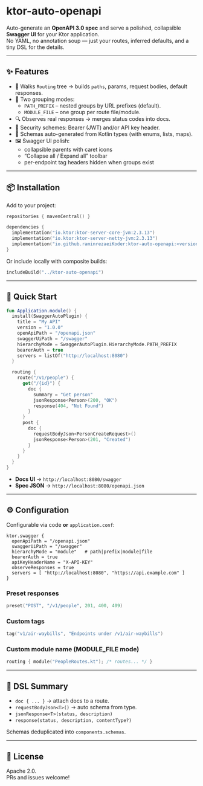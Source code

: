 # ktor-auto-openapi

Auto-generate an **OpenAPI 3.0 spec** and serve a polished, collapsible **Swagger UI** for your Ktor application.  
No YAML, no annotation soup — just your routes, inferred defaults, and a tiny DSL for the details.

---

## ✨ Features
- 🚀 Walks `Routing` tree → builds `paths`, params, request bodies, default responses.
- 📂 Two grouping modes:
  - `PATH_PREFIX` – nested groups by URL prefixes (default).
  - `MODULE_FILE` – one group per route file/module.
- 🔍 Observes real responses → merges status codes into docs.
- 🔐 Security schemes: Bearer (JWT) and/or API key header.
- 🧾 Schemas auto-generated from Kotlin types (with enums, lists, maps).
- 🖼 Swagger UI polish:
  - collapsible parents with caret icons  
  - “Collapse all / Expand all” toolbar  
  - per-endpoint tag headers hidden when groups exist  

---

## 📦 Installation
Add to your project:

```kotlin
repositories { mavenCentral() }

dependencies {
  implementation("io.ktor:ktor-server-core-jvm:2.3.13")
  implementation("io.ktor:ktor-server-netty-jvm:2.3.13")
  implementation("io.github.raminrezaeiKoder:ktor-auto-openapi:<version>")
}
```

Or include locally with composite builds:

```kotlin
includeBuild("../ktor-auto-openapi")
```

---

## 🚀 Quick Start

```kotlin
fun Application.module() {
  install(SwaggerAutoPlugin) {
    title = "My API"
    version = "1.0.0"
    openApiPath = "/openapi.json"
    swaggerUiPath = "/swagger"
    hierarchyMode = SwaggerAutoPlugin.HierarchyMode.PATH_PREFIX
    bearerAuth = true
    servers = listOf("http://localhost:8080")
  }

  routing {
    route("/v1/people") {
      get("/{id}") {
        doc {
          summary = "Get person"
          jsonResponse<Person>(200, "OK")
          response(404, "Not Found")
        }
      }
      post {
        doc {
          requestBodyJson<PersonCreateRequest>()
          jsonResponse<Person>(201, "Created")
        }
      }
    }
  }
}
```

- **Docs UI** → `http://localhost:8080/swagger`  
- **Spec JSON** → `http://localhost:8080/openapi.json`

---

## ⚙️ Configuration
Configurable via code **or** `application.conf`:

```hocon
ktor.swagger {
  openApiPath = "/openapi.json"
  swaggerUiPath = "/swagger"
  hierarchyMode = "module"   # path|prefix|module|file
  bearerAuth = true
  apiKeyHeaderName = "X-API-KEY"
  observeResponses = true
  servers = [ "http://localhost:8080", "https://api.example.com" ]
}
```

### Preset responses
```kotlin
preset("POST", "/v1/people", 201, 400, 409)
```

### Custom tags
```kotlin
tag("v1/air-waybills", "Endpoints under /v1/air-waybills")
```

### Custom module name (MODULE_FILE mode)
```kotlin
routing { module("PeopleRoutes.kt"); /* routes... */ }
```

---

## 📖 DSL Summary
- `doc { ... }` → attach docs to a route.
- `requestBodyJson<T>()` → auto schema from type.
- `jsonResponse<T>(status, description)`
- `response(status, description, contentType?)`

Schemas deduplicated into `components.schemas`.

---

## 📝 License
Apache 2.0.  
PRs and issues welcome!
